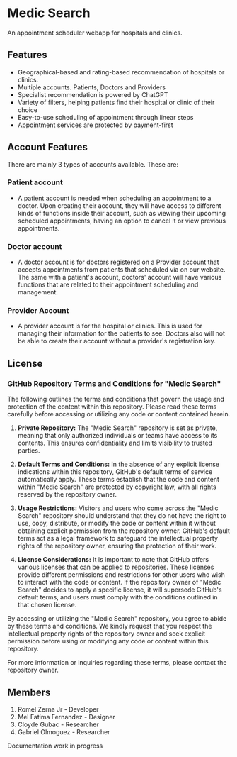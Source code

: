 # Medic Search

An appointment scheduler webapp for hospitals and clinics.

## Features

* Geographical-based and rating-based recommendation of hospitals or clinics.
* Multiple accounts. Patients, Doctors and Providers
* Specialist recommendation is powered by ChatGPT
* Variety of filters, helping patients find their hospital or clinic of their choice
* Easy-to-use scheduling of appointment through linear steps
* Appointment services are protected by payment-first

## Account Features

There are mainly 3 types of accounts available. These are:

### Patient account

* A patient account is needed when scheduling an appointment to a doctor. Upon creating their account, they will have access to different kinds of functions inside their account, such as viewing their upcoming scheduled appointments, having an option to cancel it or view previous appointments.

### Doctor account

* A doctor account is for doctors registered on a Provider account that accepts appointments from patients that scheduled via on our website. The same with a patient's account, doctors' account will have various functions that are related to their appointment scheduling and management.

### Provider Account

* A provider account is for the hospital or clinics. This is used for managing their information for the patients to see. Doctors also will not be able to create their account without a provider's registration key.

## License

### GitHub Repository Terms and Conditions for "Medic Search"

The following outlines the terms and conditions that govern the usage and protection of the content within this repository. Please read these terms carefully before accessing or utilizing any code or content contained herein.

1. **Private Repository:** The "Medic Search" repository is set as private, meaning that only authorized individuals or teams have access to its contents. This ensures confidentiality and limits visibility to trusted parties.

2. **Default Terms and Conditions:** In the absence of any explicit license indications within this repository, GitHub's default terms of service automatically apply. These terms establish that the code and content within "Medic Search" are protected by copyright law, with all rights reserved by the repository owner.

3. **Usage Restrictions:** Visitors and users who come across the "Medic Search" repository should understand that they do not have the right to use, copy, distribute, or modify the code or content within it without obtaining explicit permission from the repository owner. GitHub's default terms act as a legal framework to safeguard the intellectual property rights of the repository owner, ensuring the protection of their work.

4. **License Considerations:** It is important to note that GitHub offers various licenses that can be applied to repositories. These licenses provide different permissions and restrictions for other users who wish to interact with the code or content. If the repository owner of "Medic Search" decides to apply a specific license, it will supersede GitHub's default terms, and users must comply with the conditions outlined in that chosen license.

By accessing or utilizing the "Medic Search" repository, you agree to abide by these terms and conditions. We kindly request that you respect the intellectual property rights of the repository owner and seek explicit permission before using or modifying any code or content within this repository.

For more information or inquiries regarding these terms, please contact the repository owner.

## Members

1. Romel Zerna Jr - Developer
2. Mel Fatima Fernandez - Designer
3. Cloyde Gubac - Researcher
4. Gabriel Olmoguez - Researcher

Documentation work in progress
